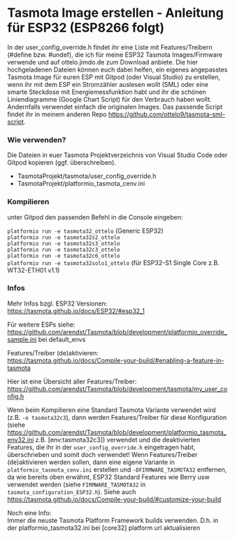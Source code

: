 # Tasmota Image erstellen - Anleitung für ESP32 (ESP8266 folgt)
In der user_config_override.h findet ihr eine Liste mit Features/Treibern (#define bzw. #undef), die ich für meine ESP32 Tasmota Images/Firmware verwende und auf ottelo.jimdo.de zum Download anbiete. Die hier hochgeladenen Dateien können euch dabei helfen, ein eigenes angepasstes Tasmota Image für euren ESP mit Gitpod (oder Visual Studio) zu erstellen, wenn ihr mit dem ESP ein Stromzähler auslesen wollt (SML) oder eine smarte Steckdose mit Energiemessfunktion habt und ihr die schönen Liniendiagramme (Google Chart Script) für den Verbrauch haben wollt. Andernfalls verwendet einfach die originalen Images. Das passende Script findet ihr in meinem anderen Repo https://github.com/ottelo9/tasmota-sml-script.

### Wie verwenden?
Die Dateien in euer Tasmota Projektverzeichnis von Visual Studio Code oder Gitpod kopieren (ggf. überschreiben).
- TasmotaProjekt/tasmota/user_config_override.h
- TasmotaProjekt/platformio_tasmota_cenv.ini

### Kompilieren
unter Gitpod den passenden Befehl in die Console eingeben:

`platformio run -e tasmota32_ottelo`          (Generic ESP32)  
`platformio run -e tasmota32s2_ottelo`  
`platformio run -e tasmota32s3_ottelo`  
`platformio run -e tasmota32c3_ottelo`  
`platformio run -e tasmota32c6_ottelo`  
`platformio run -e tasmota32solo1_ottelo` (für ESP32-S1 Single Core z.B. WT32-ETH01 v1.1)  


### Infos
Mehr Infos bzgl. ESP32 Versionen:  
https://tasmota.github.io/docs/ESP32/#esp32_1

Für weitere ESPs siehe:  
https://github.com/arendst/Tasmota/blob/development/platformio_override_sample.ini bei default_envs

Features/Treiber (de)aktivieren:  
https://tasmota.github.io/docs/Compile-your-build/#enabling-a-feature-in-tasmota

Hier ist eine Übersicht aller Features/Treiber:  
https://github.com/arendst/Tasmota/blob/development/tasmota/my_user_config.h

Wenn beim Kompilieren eine Standard Tasmota Variante verwendet wird (z.B. `-e tasmota32c3`), dann werden Features/Treiber für diese Konfiguration (siehe https://github.com/arendst/Tasmota/blob/development/platformio_tasmota_env32.ini z.B. [env:tasmota32c3]) verwendet und die deaktivierten Features, die ihr in der `user_config_override.h` eingetragen habt, überschrieben und somit doch verwendet! Wenn Features/Treiber (de)aktivieren werden sollen, dann eine eigene Variante in `platformio_tasmota_cenv.ini` erstellen und `-DFIRMWARE_TASMOTA32` entfernen, da wie bereits oben erwähnt, ESP32 Standard Features wie Berry usw verwendet werden (siehe `FIRMWARE_TASMOTA32` in `tasmota_configuration_ESP32.h`). Siehe auch https://tasmota.github.io/docs/Compile-your-build/#customize-your-build

Noch eine Info:  
Immer die neuste Tasmota Platform Framework builds verwenden. D.h. in der platformio_tasmota32.ini bei [core32] platform url aktualisieren
